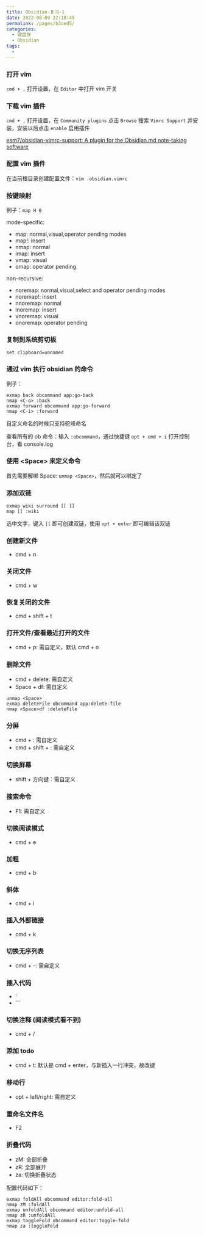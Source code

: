 ```yaml
---
title: Obsidian-复习-1
date: 2022-08-09 22:18:49
permalink: /pages/b3ced5/
categories:
  - 键盘侠
  - Obsidian
tags:
  - 
---
```

### 打开 vim

`cmd + ,` 打开设置，在 `Editor` 中打开 vim 开关

### 下载 vim 插件

`cmd + ,` 打开设置，在 `Community plugins` 点击 `Browse` 搜索 `Vimrc Support` 并安装，安装以后点击 `enable` 启用插件

[esm7/obsidian-vimrc-support: A plugin for the Obsidian.md note-taking software](https://github.com/esm7/obsidian-vimrc-support)

### 配置 vim 插件

在当前根目录创建配置文件：`vim .obsidian.vimrc`

### 按键映射

例子：`map H 0`

mode-specific:

- map: normal,visual,operator pending modes
- map!: insert
- nmap: normal
- imap: insert
- vmap: visual
- omap: operator pending

non-recursive:

- noremap: normal,visual,select and operator pending modes
- noremap!: insert
- nnoremap: normal
- inoremap: insert
- vnoremap: visual
- onoremap: operator pending

### 复制到系统剪切板

`set clipboard=unnamed`

### 通过 vim 执行 obsidian 的命令

例子：

```vim
exmap back obcommand app:go-back
nmap <C-o> :back
exmap forward obcommand app:go-forward
nmap <C-i> :forward
```

自定义命名的时候只支持驼峰命名

查看所有的 ob 命令：输入 `:obcommand`，通过快捷键 `opt + cmd + i` 打开控制台，看 console.log

### 使用 \<Space\> 来定义命令

首先需要解绑 Space: `unmap <Space>`，然后就可以绑定了

### 添加双链

```vim
exmap wiki surround [[ ]]
map [[ :wiki
```

选中文字，键入 `[[` 即可创建双链，使用 `opt + enter` 即可编辑该双链

### 创建新文件

- cmd + n

### 关闭文件

- cmd + w

### 恢复关闭的文件

- cmd + shift + t

### 打开文件/查看最近打开的文件

- cmd + p: 需自定义，默认 cmd + o

### 删除文件

- cmd + delete: 需自定义
- Space + df: 需自定义

```vim
unmap <Space>
exmap deleteFile obcommand app:delete-file
nmap <Space>df :deleteFile
```

### 分屏

- cmd + \: 需自定义
- cmd + shift + \: 需自定义

### 切换屏幕

- shift + 方向键：需自定义

### 搜索命令

- F1: 需自定义

### 切换阅读模式

- cmd + e

### 加粗

- cmd + b

### 斜体

- cmd + i

### 插入外部链接

- cmd + k

### 切换无序列表

- cmd + -: 需自定义

### 插入代码

- \`
- \`\`\`

### 切换注释 (阅读模式看不到)

- cmd + /

### 添加 todo

- cmd + t: 默认是 cmd + enter，与新插入一行冲突，故改键

### 移动行

- opt + left/right: 需自定义

### 重命名文件名

- F2

### 折叠代码

- zM: 全部折叠
- zR: 全部展开
- za: 切换折叠状态

配置代码如下：

```vim
exmap foldAll obcommand editor:fold-all
nmap zM :foldAll
exmap unfoldAll obcommand editor:unfold-all
nmap zR :unfoldAll
exmap toggleFold obcommand editor:toggle-fold
nmap za :toggleFold
```
